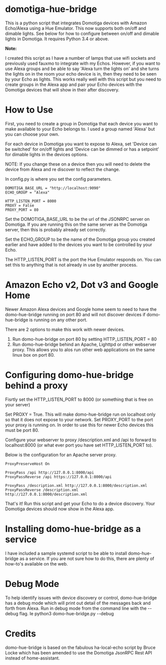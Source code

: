 # domotiga-hue-bridge

This is a python script that integrates Domotiga devices with Amazon Echo/Alexa using a Hue Emulator.  This now supports both on/off and dimable lights.  See below for how to configure between on/off and dimable lights in Domotiga.  It requires Python 3.4 or above.

**Note:**

I created this script as I have a number of lamps that use wifi sockets and previously used fauxmo to integrate with my Echos.  However, if you want to use Alexa groups and be able to say 'Alexa turn the lights on' and she turns the lights on in the room your echo device is in, then they need to be seen by your Echo as lights.  This works really well with this script but you need to create groups in the Alexa app and pair your Echo devices with the Domotiga devices that will show in their after discovery.

# How to Use

First, you need to create a group in Domotiga that each device you want to make available to your Echo belongs to.  I used a group named 'Alexa' but you can choose your own.

For each device in Domotiga you want to expose to Alexa, set 'Device can be switched' for on/off lights and 'Device can be dimmed or has a setpoint' for dimable lights in the devices options.

NOTE: If you change these on a device then you will need to delete the device from Alexa and re discover to reflect the change.

In config.py is where you set the config parameters.

```
DOMOTIGA_BASE_URL = "http://localhost:9090"
ECHO_GROUP = "Alexa"

HTTP_LISTEN_PORT = 8000
PROXY = False
PROXY_PORT = 80

```

Set the DOMOTIGA_BASE_URL to be the url of the JSONRPC server on Domotiga.  If you are running this on the same server as the Domotiga server, then this is probably already set correctly.

Set the ECHO_GROUP to be the name of the Domotiga group you created earlier and have added to the devices you want to be controlled by your Echo.

The HTTP_LISTEN_PORT is the port the Hue Emulator responds on.  You can set this to anything that is not already in use by another process.

# Amazon Echo v2, Dot v3 and Google Home

Newer Amazon Alexa devices and Google home seem to need to have the domo-hue-bridge running on port 80 and will not discover devices if domo-hue-bridge is running on any other port.

There are 2 options to make this work with newer devices.

1) Run domo-hue-bridge on port 80 by setting HTTP_LISTEN_PORT = 80
2) Run domo-hue-bridge behind an Apache, Lighttpd or other webserver proxy.  This allows you to alos run other web applications on the same linux box on port 80.

# Configuring domo-hue-bridge behind a proxy

Fisrtly set the HTTP_LISTEN_PORT to 8000 (or something that is free on your server)

Set PROXY = True.  This will make domo-hue-bridge run on localhost only so that it does not expose to your network.
Set PROXY_PORT to the port your proxy is running on.  In order to use this for newer Echo devices this must be port 80.

Configure your webserver to proxy /description.xml and /api to forward to localhost:8000 (or what ever port you have set HTTP_LISTEN_PORT to).

Below is the configuration for an Apache server proxy.

```
ProxyPreserveHost On

ProxyPass /api http://127.0.0.1:8000/api
ProxyPassReverse /api https://127.0.0.1:8000/api

ProxyPass /description.xml http://127.0.0.1:8000/description.xml
ProxyPassReverse /description.xml http://127.0.0.1:8000/description.xml
```

That's it!  Run this script and get your Echo to do a device discovery.  Your Domotiga devices should now show in the Alexa app.

# Installing domo-hue-bridge as a service

I have included a sample systemd script to be able to install domo-hue-bridge as a service.
If you are not sure how to do this, there are plenty of how-to's available on the web.

# Debug Mode

To help identify issues with device discovery or control, domo-hue-bridge has a debug mode which will print out detail of the messages back and forth from Alexa.  Run in debug mode from the command line with the --debug flag.  Ie python3 domo-hue-bridge.py --debug

# Credits

domo-hue-bridge is based on the fabulous ha-local-echo script by Bruce Locke which has been amended to use the Domotiga JsonRPC Rest API instead of home-assistant.
